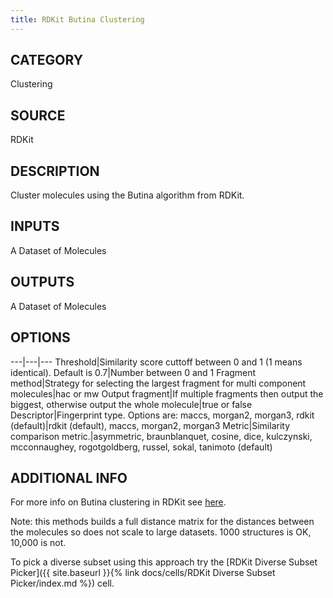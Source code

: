 ```yaml
---
title: RDKit Butina Clustering
---
```


## CATEGORY
Clustering

## SOURCE
RDKit

## DESCRIPTION
Cluster molecules using the Butina algorithm from RDKit.

## INPUTS
A Dataset of Molecules

## OUTPUTS
A Dataset of Molecules

## OPTIONS

---|---|---
Threshold|Similarity score cuttoff between 0 and 1 (1 means identical). Default is 0.7|Number between 0 and 1
Fragment method|Strategy for selecting the largest fragment for multi component molecules|hac or mw
Output fragment|If multiple fragments then output the biggest, otherwise output the whole molecule|true or false
Descriptor|Fingerprint type. Options are: maccs, morgan2, morgan3, rdkit (default)|rdkit (default), maccs, morgan2, morgan3
Metric|Similarity comparison metric.|asymmetric, braunblanquet, cosine, dice, kulczynski, mcconnaughey, rogotgoldberg, russel, sokal, tanimoto (default)

## ADDITIONAL INFO

For more info on Butina clustering in RDKit see [here](http://rdkit.org/docs/api/toc-rdkit.ML.Cluster.Butina-module.html).

Note: this methods builds a full distance matrix for the distances between the molecules so does not scale to large datasets. 1000 structures is OK, 10,000 is not.

To pick a diverse subset using this approach try the [RDKit Diverse Subset Picker]({{ site.baseurl }}{% link docs/cells/RDKit Diverse Subset Picker/index.md %}) cell.
